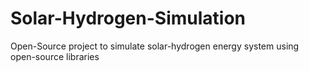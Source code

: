 # Solar-Hydrogen-Simulation
Open-Source project to simulate solar-hydrogen energy system using open-source libraries
